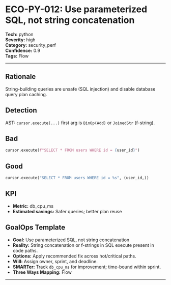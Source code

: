 # ECO-PY-012: Use parameterized SQL, not string concatenation

**Tech:** python  
**Severity:** high  
**Category:** security_perf  
**Confidence:** 0.9  
**Tags:** Flow

---

## Rationale
String-building queries are unsafe (SQL injection) and disable database query plan caching.

## Detection
AST: `cursor.execute(...)` first arg is `BinOp(Add)` or `JoinedStr` (f-string).

## Bad
```python
cursor.execute(f"SELECT * FROM users WHERE id = {user_id}")
```

## Good
```python
cursor.execute("SELECT * FROM users WHERE id = %s", (user_id,))
```

## KPI
- **Metric:** db_cpu_ms  
- **Estimated savings:** Safer queries; better plan reuse

## GoalOps Template
- **Goal:** Use parameterized SQL, not string concatenation  
- **Reality:** String concatenation or f-strings in SQL execute present in code paths.  
- **Options:** Apply recommended fix across hot/critical paths.  
- **Will:** Assign owner, sprint, and deadline.  
- **SMARTer:** Track `db_cpu_ms` for improvement; time-bound within sprint.  
- **Three Ways Mapping:** Flow

---
